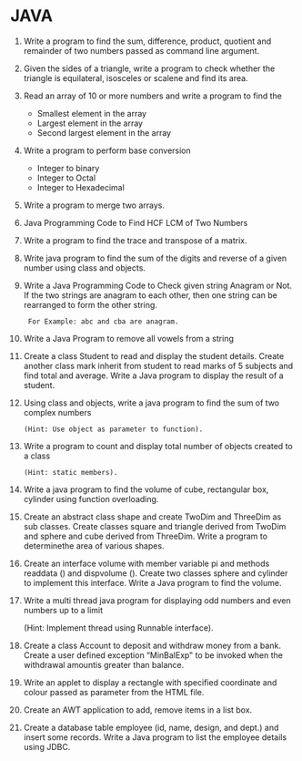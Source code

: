 # JAVA

1. Write a program to find the sum, difference, product, quotient and remainder of two
   numbers passed as command line argument.
   
2. Given the sides of a triangle, write a program to check whether the triangle is
   equilateral, isosceles or scalene and find its area.
   
3. Read an array of 10 or more numbers and write a program to find the
      * Smallest element in the array
      * Largest element in the array
      * Second largest element in the array
   
4. Write a program to perform base conversion
    *  Integer to binary
    *  Integer to Octal
    *  Integer to Hexadecimal
    
5.  Write a program to merge two arrays.

6.  Java Programming Code to Find HCF LCM of Two Numbers

7.  Write a program to find the trace and transpose of a matrix.

8.  Write java program to find the sum of the digits and reverse of a given number
    using class and objects.
   
9.  Write a Java Programming Code to Check given string Anagram or Not. If the two
    strings are anagram to each other, then one string can be rearranged to form the
    other string. 
    
         For Example: abc and cba are anagram.
   
10. Write a Java Program to remove all vowels from a string

11. Create a class Student to read and display the student details. Create another class
    mark inherit from student to read marks of 5 subjects and find total and average.
    Write a Java program to display the result of a student. 
    
12. Using class and objects, write a java program to find the sum of two complex
    numbers
    
        (Hint: Use object as parameter to function).
        
13. Write a program to count and display total number of objects created to a class 
      
        (Hint: static members).
        
14. Write a java program to find the volume of cube, rectangular box, cylinder using
    function overloading.
    
15. Create an abstract class shape and create TwoDim and ThreeDim as sub classes.
    Create classes square and triangle derived from TwoDim and sphere and cube
    derived from ThreeDim. Write a program to determinethe area of various shapes.
    
16. Create an interface volume with member variable pi and methods readdata () and
    dispvolume (). Create two classes sphere and cylinder to implement this interface.
    Write a Java program to find the volume.
    
17. Write a multi thread java program for displaying odd numbers and even numbers up
    to a limit
    
      (Hint: Implement thread using Runnable interface).
      
18. Create a class Account to deposit and withdraw money from a bank. Create a user
    defined exception “MinBalExp‟ to be invoked when the withdrawal amountis
    greater than balance.
    
19. Write an applet to display a rectangle with specified coordinate and colour passed
    as parameter from the HTML file.
    
20. Create an AWT application to add, remove items in a list box.

21. Create a database table employee (id, name, design, and dept.) and insert some
    records. Write a Java program to list the employee details using JDBC.
